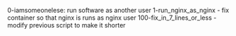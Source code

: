 0-iamsomeonelese: run software as another user
1-run_nginx_as_nginx - fix container so that nginx is runs as nginx user
100-fix_in_7_lines_or_less -modify previous script to make it shorter
